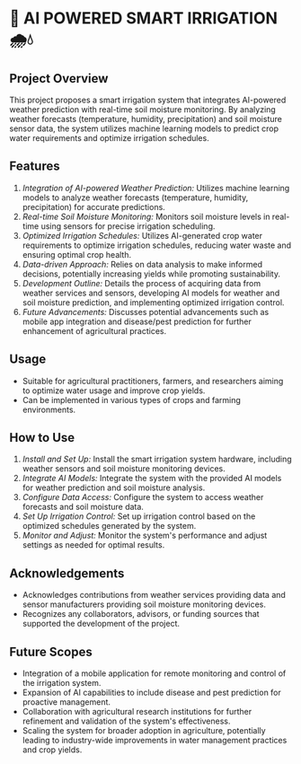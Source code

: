# 🌱 AI POWERED SMART IRRIGATION 🌧️💧

## Project Overview
This project proposes a smart irrigation system that integrates AI-powered weather prediction with real-time soil moisture monitoring. By analyzing weather forecasts (temperature, humidity, precipitation) and soil moisture sensor data, the system utilizes machine learning models to predict crop water requirements and optimize irrigation schedules.

## Features
1. *Integration of AI-powered Weather Prediction:* Utilizes machine learning models to analyze weather forecasts (temperature, humidity, precipitation) for accurate predictions.
2. *Real-time Soil Moisture Monitoring:* Monitors soil moisture levels in real-time using sensors for precise irrigation scheduling.
3. *Optimized Irrigation Schedules:* Utilizes AI-generated crop water requirements to optimize irrigation schedules, reducing water waste and ensuring optimal crop health.
4. *Data-driven Approach:* Relies on data analysis to make informed decisions, potentially increasing yields while promoting sustainability.
5. *Development Outline:* Details the process of acquiring data from weather services and sensors, developing AI models for weather and soil moisture prediction, and implementing optimized irrigation control.
6. *Future Advancements:* Discusses potential advancements such as mobile app integration and disease/pest prediction for further enhancement of agricultural practices.

## Usage
- Suitable for agricultural practitioners, farmers, and researchers aiming to optimize water usage and improve crop yields.
- Can be implemented in various types of crops and farming environments.

## How to Use
1. *Install and Set Up:* Install the smart irrigation system hardware, including weather sensors and soil moisture monitoring devices.
2. *Integrate AI Models:* Integrate the system with the provided AI models for weather prediction and soil moisture analysis.
3. *Configure Data Access:* Configure the system to access weather forecasts and soil moisture data.
4. *Set Up Irrigation Control:* Set up irrigation control based on the optimized schedules generated by the system.
5. *Monitor and Adjust:* Monitor the system's performance and adjust settings as needed for optimal results.

## Acknowledgements
- Acknowledges contributions from weather services providing data and sensor manufacturers providing soil moisture monitoring devices.
- Recognizes any collaborators, advisors, or funding sources that supported the development of the project.

## Future Scopes
- Integration of a mobile application for remote monitoring and control of the irrigation system.
- Expansion of AI capabilities to include disease and pest prediction for proactive management.
- Collaboration with agricultural research institutions for further refinement and validation of the system's effectiveness.
- Scaling the system for broader adoption in agriculture, potentially leading to industry-wide improvements in water management practices and crop yields.





